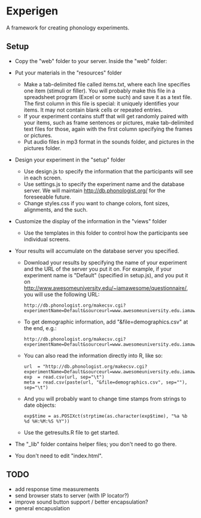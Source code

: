 # Experigen

A framework for creating phonology experiments.



## Setup

* Copy the "web" folder to your server. Inside the "web" folder:

* Put your materials in the "resources" folder
  - Make a tab-delimited file called items.txt, where each line specifies
    one item (stimuli or filler). You will probably make this file in a
    spreadsheet program (Excel or some such) and save it as a text file. The
    first column in this file is special:  it uniquely identifies your items.
    It may not contain blank cells or repeated entries.
  - If your experiment contains stuff that will get randomly paired with
    your items, such as frame sentences or pictures, make tab-delimited text
    files for those, again with the first column specifying the frames
    or pictures.
  - Put audio files in mp3 format in the sounds folder, and pictures in
    the pictures folder.

* Design your experiment in the "setup" folder

  - Use design.js to specify the information that the participants will see
    in each screen. 
  - Use settings.js to specify the experiment name and the database
    server. We will maintain http://db.phonologist.org/ for the foreseeable
    future. 
  - Change styles.css if you want to change colors, font sizes, alignments,
    and the such.

* Customize the display of the information in the "views" folder

  - Use the templates in this folder to control how the participants
    see individual screens.

* Your results will accumulate on the database server you specified. 

  - Download your results by specifying the name of your experiment
    and the URL of the server you put it on. For example, if your experiment
    name is "Default" (specified in setup.js), and you put it on
    http://www.awesomeuniversity.edu/~iamawesome/questionnaire/,
    you will use the following URL:
    
		http://db.phonologist.org/makecsv.cgi?experimentName=Default&sourceurl=www.awesomeuniversity.edu.iamawesome.questionnaire

  - To get demographic information, add "&file=demographics.csv" at the end, e.g.:

		http://db.phonologist.org/makecsv.cgi?experimentName=Default&sourceurl=www.awesomeuniversity.edu.iamawesome.questionnaire&file=demographics.csv


  - You can also read the information directly into R, like so:

		url  = "http://db.phonologist.org/makecsv.cgi?experimentName=Default&sourceurl=www.awesomeuniversity.edu.iamawesome.questionnaire"  
		exp  = read.csv(url, sep="\t")  
		meta = read.csv(paste(url, "&file=demographics.csv", sep=""), sep="\t")  

  - And you will probably want to change time stamps from strings to date objects:

		exp$time = as.POSIXct(strptime(as.character(exp$time), "%a %b %d %H:%M:%S %Y"))

  - Use the getresults.R file to get started.


* The "_lib" folder contains helper files; you don't need to go there. 

* You don't need to edit "index.html".

## TODO

* add response time measurements 
* send browser stats to server (with IP locator?)
* improve sound button support / better encapsulation?
* general encapuslation
